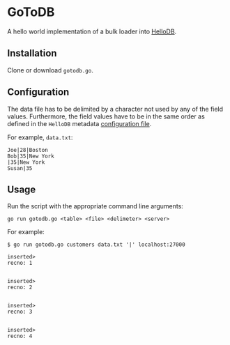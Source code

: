 # GoToDB

A hello world implementation of a bulk loader into [HelloDB](https://github.com/mrderive/HelloDB).

## Installation

Clone or download `gotodb.go`.

## Configuration

The data file has to be delimited by a character not used by any of the field values. Furthermore, the field values have to be in the same order as defined in the `HelloDB` metadata [configuration file](https://github.com/mrderive/HelloDB/blob/main/README.md#configuration).

For example, `data.txt`:
```
Joe|28|Boston
Bob|35|New York
|35|New York
Susan|35
```

## Usage

Run the script with the appropriate command line arguments:
```
go run gotodb.go <table> <file> <delimeter> <server>
```

For example:
```
$ go run gotodb.go customers data.txt '|' localhost:27000

inserted>
recno: 1


inserted>
recno: 2


inserted>
recno: 3


inserted>
recno: 4
```

